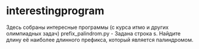 # interestingprogram
Здесь собраны интересные программы (с курса итмо и других олимпиадных задач)
prefix_palindrom.py - Задана строка s. Найдите длину её наиболее длинного префикса, который является палиндромом.
